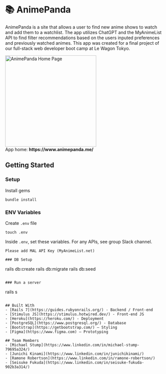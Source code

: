# 📚 AnimePanda

AnimePanda is a site that allows a user to find new anime shows to watch and add them to a watchlist. The app utilizes ChatGPT and the MyAnimeList API to find filter recommendations based on the users inputed preferences and previously watched animes.
This app was created for a final project of our full-stack web developer boot camp at Le Wagon Tokyo.

<img width="291" alt="AnimePanda Home Page" src="https://github.com/user-attachments/assets/eda4c014-0a77-4a61-a5b5-aab803a8015f">
<br>
App home: <strong>https://www.animepanda.me/</strong>
   

## Getting Started
### Setup

Install gems
```
bundle install
```

### ENV Variables
Create `.env` file
```
touch .env
```
Inside `.env`, set these variables. For any APIs, see group Slack channel.
```
Please add MAL API Key (MyAnimeList.net)

### DB Setup
```
rails db:create
rails db:migrate
rails db:seed
```

### Run a server
```
rails s
```

## Built With
- [Rails 7](https://guides.rubyonrails.org/) - Backend / Front-end
- [Stimulus JS](https://stimulus.hotwired.dev/) - Front-end JS
- [Heroku](https://heroku.com/) - Deployment
- [PostgreSQL](https://www.postgresql.org/) - Database
- [Bootstrap](https://getbootstrap.com/) — Styling
- [Figma](https://www.figma.com) — Prototyping

## Team Members
- [Michael Stump](https://www.linkedin.com/in/michael-stump-79695a324/)
- [Junichi Kinami](https://www.linkedin.com/in/junichikinami/)
- [Ramone Robertson](https://www.linkedin.com/in/ramone-robertson/)
- [Seisuke Fukuda](https://www.linkedin.com/in/seisuke-fukuda-902b3a314/)

